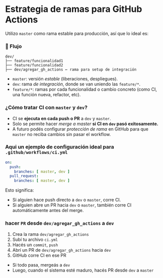 # Estrategia de ramas para GitHub Actions

Utilizo `master` como rama estable para producción, así que lo ideal es:

### 🔁 Flujo

```
dev/
├── feature/funcionalidad1
├── feature/funcionalidad2
├── dev/agregar_gh_actions ← rama para setup de integración
```

* `master`: versión *estable* (liberaciones, despliegues).
* `dev`: rama *de integración*, donde se van uniendo las `feature/*`.
* `feature/*`: ramas por cada funcionalidad o cambio concreto (como CI, una función nueva, refactor, etc).


### ¿Cómo tratar CI con `master` y `dev`?

* CI se **ejecuta en cada push o PR** a `dev` y `master`.
* Solo se permite hacer *merge a master* **si CI en `dev` pasó exitosamente.**
* A futuro podés configurar *protección de rama* en GitHub para que `master` no reciba cambios sin pasar el workflow.


### Aqui un ejemplo de configuración ideal para `.github/workflows/ci.yml`

```yaml
on:
  push:
    branches: [ master, dev ]
  pull_request:
    branches: [ master, dev ]
```

Esto significa:

* Si alguien hace push directo a `dev` o `master`, corre CI.
* Si alguien abre un PR hacia `dev` o `master`, también corre CI automáticamente antes del merge.

###  hacer `PR` desde `dev/agregar_gh_actions` a `dev`

1. Crea la rama `dev/agregar_gh_actions`
2. Subí tu archivo `ci.yml`
3. Hacés un `commit`, `push`
4. Abrí un PR de `dev/agregar_gh_actions` hacia `dev`
5. GitHub corre CI en ese PR

- Si todo pasa, mergeás a `dev`
- Luego, cuando el sistema esté maduro, hacés PR desde `dev` a `master`


